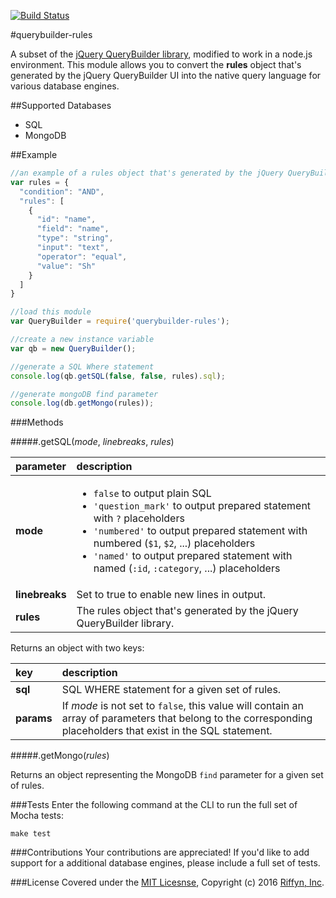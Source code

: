 [![Build Status](https://travis-ci.org/riffyn/querybuilder-rules.svg)](https://travis-ci.org/riffyn/querybuilder-rules)

#querybuilder-rules

A subset of the [jQuery QueryBuilder library](http://querybuilder.js.org/index.html), modified to work in a node.js environment. This module allows you to convert the **rules** object that's generated by the jQuery QueryBuilder UI into the native query language for various database engines.

##Supported Databases

* SQL
* MongoDB

##Example

```javascript
//an example of a rules object that's generated by the jQuery QueryBuilder UI.
var rules = {
  "condition": "AND",
  "rules": [
    {
      "id": "name",
      "field": "name",
      "type": "string",
      "input": "text",
      "operator": "equal",
      "value": "Sh"
    }
  ]
}

//load this module
var QueryBuilder = require('querybuilder-rules');

//create a new instance variable
var qb = new QueryBuilder();

//generate a SQL Where statement
console.log(qb.getSQL(false, false, rules).sql);

//generate mongoDB find parameter
console.log(db.getMongo(rules));
```

###Methods

#####.getSQL(*mode*, *linebreaks*, *rules*)

| parameter | description  |
|:---|:---|
| **mode** | <ul><li>`false` to output plain SQL</li><li>`'question_mark'` to output prepared statement with `?` placeholders</li><li>`'numbered'` to output prepared statement with numbered (`$1`, `$2`, ...) placeholders</li><li>`'named'` to output prepared statement with named (`:id`, `:category`, ...) placeholders</li></ul> |
| **linebreaks** | Set to true to enable new lines in output. |
| **rules** | The rules object that's generated by the jQuery QueryBuilder library. |

Returns an object with two keys:

| key | description  |
|:---|:---|
| **sql** | SQL WHERE statement for a given set of rules. |
| **params**  | If *mode* is not set to `false`, this value will contain an array of parameters that belong to the corresponding placeholders that exist in the SQL statement. |

#####.getMongo(*rules*)

Returns an object representing the MongoDB `find` parameter for a given set of rules.

###Tests
Enter the following command at the CLI to run the full set of Mocha tests:

```cli
make test
```

###Contributions
Your contributions are appreciated! If you'd like to add support for a additional database engines, please include a full set of tests. 

###License
Covered under the [MIT Licesnse](./LICENSE), Copyright (c) 2016 [Riffyn, Inc](http://riffyn.com).